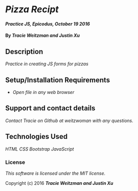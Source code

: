 # _Pizza Recipt_

#### _Practice JS, Epicodus, October 19 2016_

#### By _**Tracie Weitzman and Justin Xu**_

## Description

_Practice in creating JS forms for pizzas_

## Setup/Installation Requirements

* _Open file in any web browser_

## Support and contact details

_Contact Tracie on Github at weitzwoman with any questions._

## Technologies Used

_HTML_
_CSS_
_Bootstrap_
_JavaScript_

### License

*This software is licensed under the MIT license.*

Copyright (c) 2016 **_Tracie Weitzman and Justin Xu_**
